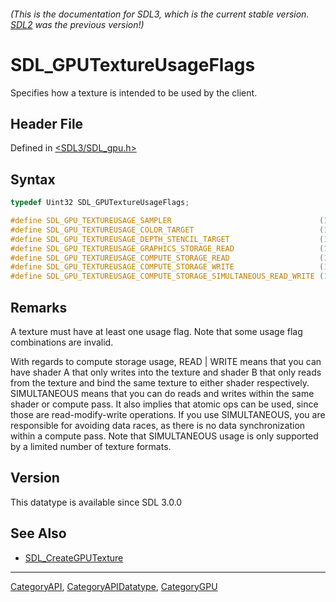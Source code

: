 ###### (This is the documentation for SDL3, which is the current stable version. [SDL2](https://wiki.libsdl.org/SDL2/) was the previous version!)
# SDL_GPUTextureUsageFlags

Specifies how a texture is intended to be used by the client.

## Header File

Defined in [<SDL3/SDL_gpu.h>](https://github.com/libsdl-org/SDL/blob/main/include/SDL3/SDL_gpu.h)

## Syntax

```c
typedef Uint32 SDL_GPUTextureUsageFlags;

#define SDL_GPU_TEXTUREUSAGE_SAMPLER                                 (1u << 0) /**< Texture supports sampling. */
#define SDL_GPU_TEXTUREUSAGE_COLOR_TARGET                            (1u << 1) /**< Texture is a color render target. */
#define SDL_GPU_TEXTUREUSAGE_DEPTH_STENCIL_TARGET                    (1u << 2) /**< Texture is a depth stencil target. */
#define SDL_GPU_TEXTUREUSAGE_GRAPHICS_STORAGE_READ                   (1u << 3) /**< Texture supports storage reads in graphics stages. */
#define SDL_GPU_TEXTUREUSAGE_COMPUTE_STORAGE_READ                    (1u << 4) /**< Texture supports storage reads in the compute stage. */
#define SDL_GPU_TEXTUREUSAGE_COMPUTE_STORAGE_WRITE                   (1u << 5) /**< Texture supports storage writes in the compute stage. */
#define SDL_GPU_TEXTUREUSAGE_COMPUTE_STORAGE_SIMULTANEOUS_READ_WRITE (1u << 6) /**< Texture supports reads and writes in the same compute shader. This is NOT equivalent to READ | WRITE. */
```

## Remarks

A texture must have at least one usage flag. Note that some usage flag
combinations are invalid.

With regards to compute storage usage, READ | WRITE means that you can have
shader A that only writes into the texture and shader B that only reads
from the texture and bind the same texture to either shader respectively.
SIMULTANEOUS means that you can do reads and writes within the same shader
or compute pass. It also implies that atomic ops can be used, since those
are read-modify-write operations. If you use SIMULTANEOUS, you are
responsible for avoiding data races, as there is no data synchronization
within a compute pass. Note that SIMULTANEOUS usage is only supported by a
limited number of texture formats.

## Version

This datatype is available since SDL 3.0.0

## See Also

- [SDL_CreateGPUTexture](SDL_CreateGPUTexture)

----
[CategoryAPI](CategoryAPI), [CategoryAPIDatatype](CategoryAPIDatatype), [CategoryGPU](CategoryGPU)

